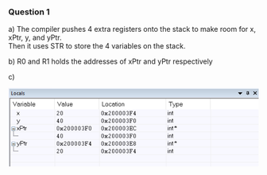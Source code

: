 ### Question 1

a) The compiler pushes 4 extra registers onto the stack to make room for x, xPtr, y, and yPtr.  
Then it uses STR to store the 4 variables on the stack.

b) R0 and R1 holds the addresses of xPtr and yPtr respectively

c) 

![](swap_pointer.png)


